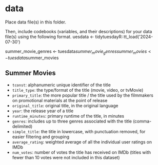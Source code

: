 # data

Place data file(s) in this folder.

Then, include codebooks (variables, and their descriptions) for your data file(s)
using the following format.
uesdata <- tidytuesdayR::tt_load('2024-07-30')

summer_movie_genres <- tuesdata$summer_movie_genres
summer_movies <- tuesdata$summer_movies


## Summer Movies 

- `tconst`: alphanumeric unique identifier of the title
- `title_type`: the type/format of the title (movie, video, or tvMovie)
- `primary_title`: the more popular title / the title used by the filmmakers on promotional materials at the point of release
- `original_title`: original title, in the original language
- `year`: the release year of a title
- `runtime_minutes`: primary runtime of the title, in minutes
- `genres`: includes up to three genres associated with the title (comma-delimited)
- `simple_title`: the title in lowercase, with punctuation removed, for easier filtering and grouping
- `average_rating`: weighted average of all the individual user ratings on IMDb
- `num_votes`: number of votes the title has received on IMDb (titles with fewer than 10 votes were not included in this dataset)



